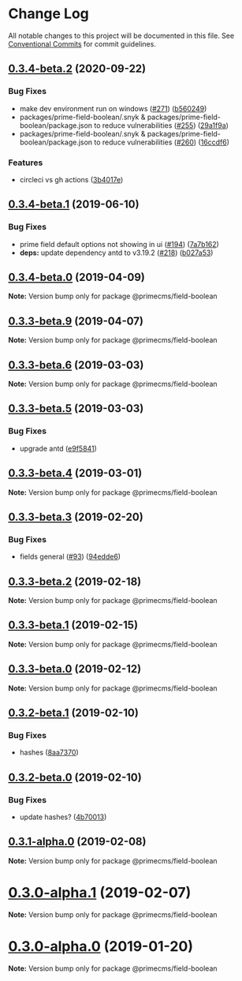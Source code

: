 # Change Log

All notable changes to this project will be documented in this file.
See [Conventional Commits](https://conventionalcommits.org) for commit guidelines.

## [0.3.4-beta.2](https://github.com/birkir/prime/tree/master/packages/prime-field-boolean/compare/v0.3.4-beta.1...v0.3.4-beta.2) (2020-09-22)

### Bug Fixes

- make dev environment run on windows ([#271](https://github.com/birkir/prime/tree/master/packages/prime-field-boolean/issues/271)) ([b560249](https://github.com/birkir/prime/tree/master/packages/prime-field-boolean/commit/b560249))
- packages/prime-field-boolean/.snyk & packages/prime-field-boolean/package.json to reduce vulnerabilities ([#255](https://github.com/birkir/prime/tree/master/packages/prime-field-boolean/issues/255)) ([29a1f9a](https://github.com/birkir/prime/tree/master/packages/prime-field-boolean/commit/29a1f9a))
- packages/prime-field-boolean/.snyk & packages/prime-field-boolean/package.json to reduce vulnerabilities ([#260](https://github.com/birkir/prime/tree/master/packages/prime-field-boolean/issues/260)) ([16ccdf6](https://github.com/birkir/prime/tree/master/packages/prime-field-boolean/commit/16ccdf6))

### Features

- circleci vs gh actions ([3b4017e](https://github.com/birkir/prime/tree/master/packages/prime-field-boolean/commit/3b4017e))

## [0.3.4-beta.1](https://github.com/birkir/prime/tree/master/packages/prime-field-boolean/compare/v0.3.4-beta.0...v0.3.4-beta.1) (2019-06-10)

### Bug Fixes

- prime field default options not showing in ui ([#194](https://github.com/birkir/prime/tree/master/packages/prime-field-boolean/issues/194)) ([7a7b162](https://github.com/birkir/prime/tree/master/packages/prime-field-boolean/commit/7a7b162))
- **deps:** update dependency antd to v3.19.2 ([#218](https://github.com/birkir/prime/tree/master/packages/prime-field-boolean/issues/218)) ([b027a53](https://github.com/birkir/prime/tree/master/packages/prime-field-boolean/commit/b027a53))

## [0.3.4-beta.0](https://github.com/birkir/prime/tree/master/packages/prime-field-boolean/compare/v0.3.3-beta.9...v0.3.4-beta.0) (2019-04-09)

**Note:** Version bump only for package @primecms/field-boolean

## [0.3.3-beta.9](https://github.com/birkir/prime/tree/master/packages/prime-field-boolean/compare/v0.3.3-beta.8...v0.3.3-beta.9) (2019-04-07)

**Note:** Version bump only for package @primecms/field-boolean

## [0.3.3-beta.6](https://github.com/birkir/prime/tree/master/packages/prime-field-boolean/compare/v0.3.3-beta.5...v0.3.3-beta.6) (2019-03-03)

**Note:** Version bump only for package @primecms/field-boolean

## [0.3.3-beta.5](https://github.com/birkir/prime/tree/master/packages/prime-field-boolean/compare/v0.3.3-beta.4...v0.3.3-beta.5) (2019-03-03)

### Bug Fixes

- upgrade antd ([e9f5841](https://github.com/birkir/prime/tree/master/packages/prime-field-boolean/commit/e9f5841))

## [0.3.3-beta.4](https://github.com/birkir/prime/tree/master/packages/prime-field-boolean/compare/v0.3.3-beta.3...v0.3.3-beta.4) (2019-03-01)

**Note:** Version bump only for package @primecms/field-boolean

## [0.3.3-beta.3](https://github.com/birkir/prime/tree/master/packages/prime-field-boolean/compare/v0.3.3-beta.2...v0.3.3-beta.3) (2019-02-20)

### Bug Fixes

- fields general ([#93](https://github.com/birkir/prime/tree/master/packages/prime-field-boolean/issues/93)) ([94edde6](https://github.com/birkir/prime/tree/master/packages/prime-field-boolean/commit/94edde6))

## [0.3.3-beta.2](https://github.com/birkir/prime/tree/master/packages/prime-field-boolean/compare/v0.3.3-beta.1...v0.3.3-beta.2) (2019-02-18)

**Note:** Version bump only for package @primecms/field-boolean

## [0.3.3-beta.1](https://github.com/birkir/prime/tree/master/packages/prime-field-boolean/compare/v0.3.3-beta.0...v0.3.3-beta.1) (2019-02-15)

**Note:** Version bump only for package @primecms/field-boolean

## [0.3.3-beta.0](https://github.com/birkir/prime/tree/master/packages/prime-field-boolean/compare/v0.3.2-beta.9...v0.3.3-beta.0) (2019-02-12)

**Note:** Version bump only for package @primecms/field-boolean

## [0.3.2-beta.1](https://github.com/birkir/prime/tree/master/packages/prime-field-boolean/compare/v0.3.2-beta.0...v0.3.2-beta.1) (2019-02-10)

### Bug Fixes

- hashes ([8aa7370](https://github.com/birkir/prime/tree/master/packages/prime-field-boolean/commit/8aa7370))

## [0.3.2-beta.0](https://github.com/birkir/prime/tree/master/packages/prime-field-boolean/compare/v0.3.1-alpha.0...v0.3.2-beta.0) (2019-02-10)

### Bug Fixes

- update hashes? ([4b70013](https://github.com/birkir/prime/tree/master/packages/prime-field-boolean/commit/4b70013))

## [0.3.1-alpha.0](https://github.com/birkir/prime/tree/master/packages/prime-field-boolean/compare/v0.3.0-alpha.5...v0.3.1-alpha.0) (2019-02-08)

**Note:** Version bump only for package @primecms/field-boolean

# [0.3.0-alpha.1](https://github.com/birkir/prime/tree/master/packages/prime-field-boolean/compare/v0.3.0-alpha.0...v0.3.0-alpha.1) (2019-02-07)

**Note:** Version bump only for package @primecms/field-boolean

# [0.3.0-alpha.0](https://github.com/birkir/prime/tree/master/packages/prime-field-boolean/compare/v0.2.21...v0.3.0-alpha.0) (2019-01-20)

**Note:** Version bump only for package @primecms/field-boolean
